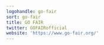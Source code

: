 ```yaml
---
logohandle: go-fair
sort: go-fair
title: GO FAIR
twitter: GOFAIRofficial
website: 'https://www.go-fair.org/'
---
```

